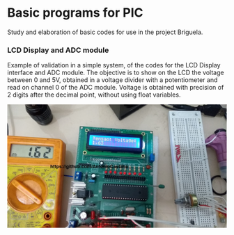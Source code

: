 # Basic programs for PIC
Study and elaboration of basic codes for use in the project Briguela.

### LCD Display and ADC module
Example of validation in a simple system, of the codes for the LCD Display interface and ADC module. The objective is to show on the LCD the voltage between 0 and 5V, obtained in a voltage divider with a potentiometer and read on channel 0 of the ADC module.
Voltage is obtained with precision of 2 digits after the decimal point, without using float variables.

![Setup Voltage](https://github.com/AntonioCastilho/PIC18F4550/blob/main/ADC.X/ADC_LCD_voltage.png?raw=true)
 


